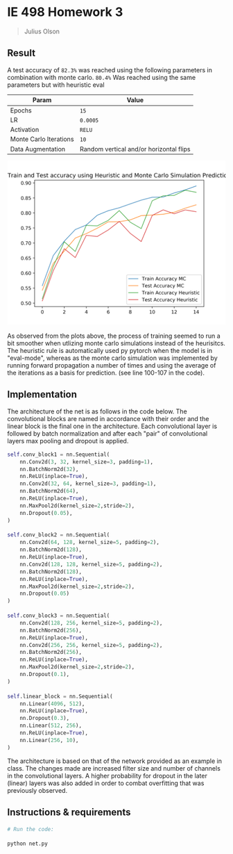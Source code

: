 # IE 498 Homework 3

> Julius Olson

## Result

A test accuracy of `82.3%` was reached using the following parameters in combination with monte carlo. `80.4%` Was reached using the same parameters but with heuristic eval

Param      | Value
-----------|--------
Epochs   | `15`
LR       | `0.0005`
Activation | `RELU`
Monte Carlo Iterations | `10`
Data Augmentation | Random vertical and/or horizontal flips

![res](dropout-res.png)


As observed from the plots above, the process of training seemed to run a bit smoother when utlizing monte carlo simulations instead of the heurisitcs. The heuristic rule is automatically used py pytorch when the model is in "eval-mode", whereas as the monte carlo simulation was implemented by running forward propagation a number of times and using the average of the iterations as a basis for prediction. (see line 100-107 in the code).

## Implementation

The architecture of the net is as follows in the code below. The convolutional blocks are named in accordance with their order and the linear block is the final one in the architecture. Each convolutional layer is followed by batch normalization and after each "pair" of convolutional layers max pooling and dropout is applied.

```python
self.conv_block1 = nn.Sequential(
	nn.Conv2d(3, 32, kernel_size=3, padding=1),
	nn.BatchNorm2d(32),
	nn.ReLU(inplace=True),
	nn.Conv2d(32, 64, kernel_size=3, padding=1),
	nn.BatchNorm2d(64),
	nn.ReLU(inplace=True),
	nn.MaxPool2d(kernel_size=2,stride=2),
	nn.Dropout(0.05),
)

self.conv_block2 = nn.Sequential(
	nn.Conv2d(64, 128, kernel_size=5, padding=2),
	nn.BatchNorm2d(128),
	nn.ReLU(inplace=True),
	nn.Conv2d(128, 128, kernel_size=5, padding=2),
	nn.BatchNorm2d(128),
	nn.ReLU(inplace=True),
	nn.MaxPool2d(kernel_size=2,stride=2),
	nn.Dropout(0.05)
)

self.conv_block3 = nn.Sequential(
	nn.Conv2d(128, 256, kernel_size=5, padding=2),
	nn.BatchNorm2d(256),
	nn.ReLU(inplace=True),
	nn.Conv2d(256, 256, kernel_size=5, padding=2),
	nn.BatchNorm2d(256),
	nn.ReLU(inplace=True),
	nn.MaxPool2d(kernel_size=2,stride=2),
	nn.Dropout(0.1),
)

self.linear_block = nn.Sequential(
	nn.Linear(4096, 512),
	nn.ReLU(inplace=True),
	nn.Dropout(0.3),
	nn.Linear(512, 256),
	nn.ReLU(inplace=True),
	nn.Linear(256, 10),
)
```

The architecture is based on that of the network provided as an example in class. The changes made are increased filter size and number of channels in the convolutional layers. A higher probability for dropout in the later (linear) layers was also added in order to combat overfitting that was previously observed. 


## Instructions & requirements

```sh
# Run the code:

python net.py

``` 